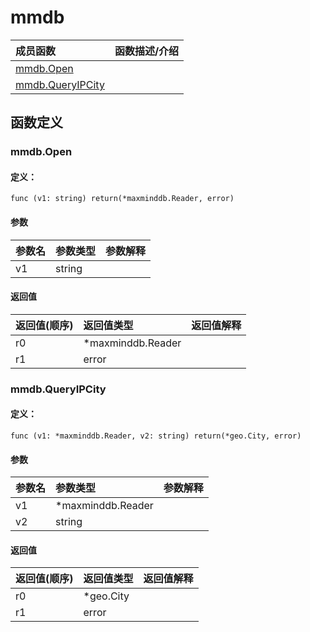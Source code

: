 # mmdb


|成员函数|函数描述/介绍|
|:------|:--------|
 | [mmdb.Open](#mmdbopen) |  |
 | [mmdb.QueryIPCity](#mmdbqueryipcity) |  |




 



## 函数定义

### mmdb.Open



#### 定义：

`func (v1: string) return(*maxminddb.Reader, error) `


#### 参数

|参数名|参数类型|参数解释|
|:-----------|:---------- |:-----------|
| v1 | string |   |





#### 返回值

|返回值(顺序)|返回值类型|返回值解释|
|:-----------|:---------- |:-----------|
| r0 | *maxminddb.Reader |   |
| r1 | error |   |


### mmdb.QueryIPCity



#### 定义：

`func (v1: *maxminddb.Reader, v2: string) return(*geo.City, error) `


#### 参数

|参数名|参数类型|参数解释|
|:-----------|:---------- |:-----------|
| v1 | *maxminddb.Reader |   |
| v2 | string |   |





#### 返回值

|返回值(顺序)|返回值类型|返回值解释|
|:-----------|:---------- |:-----------|
| r0 | *geo.City |   |
| r1 | error |   |





